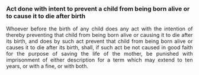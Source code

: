 ### Act done with intent to prevent a child from being born alive or to cause it to die after birth
<div style="text-align: justify">

Whoever before the birth of any child does any act with the intention of thereby preventing that child from being born alive or causing it to die after its birth, and does by such act prevent that child from being born alive or causes it to die after its birth, shall, if such act be not caused in good faith for the purpose of saving the life of the mother, be punished with imprisonment of either description for a term which may extend to ten years, or with a fine, or with both.

</div>
